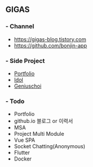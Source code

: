 ## GIGAS

### - Channel
* https://gigas-blog.tistory.com
* https://github.com/bonjin-app

### - Side Project
* [Portfolio](http://gigas.synology.me:9090)
* [Idol](http://gigas.synology.me:9091)
* [Geniuschoi](http://gigas.synology.me:7070/geniuschoi)

### - Todo
- Portfolio
- github.io 블로그 or 이력서
- MSA
- Project Multi Module
- Vue SPA
- Socket Chatting(Anonymous)
- Flutter
- Docker
